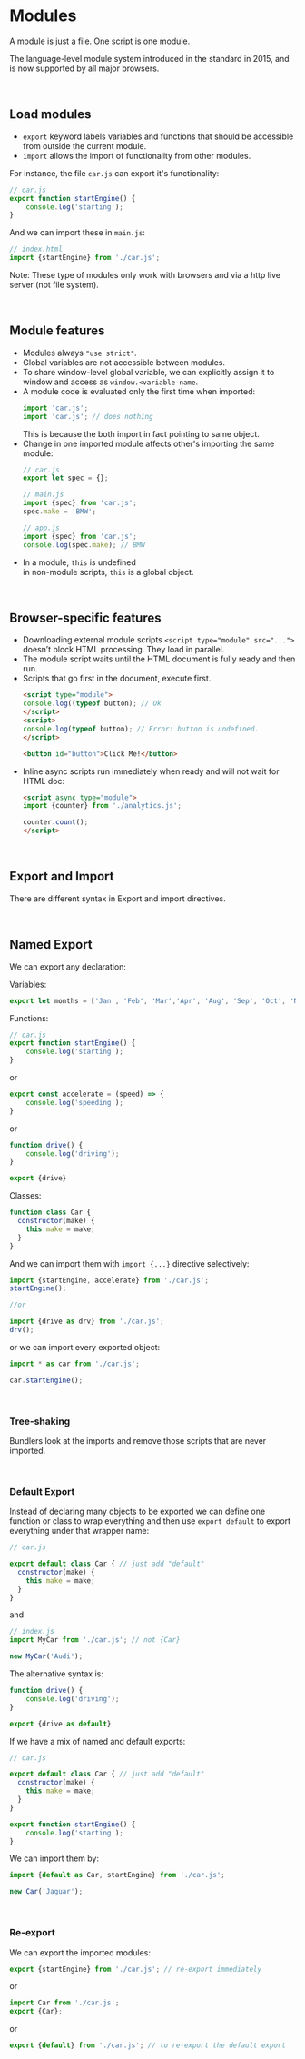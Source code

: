 # Modules

A module is just a file. One script is one module.

The language-level module system introduced in the standard in 2015, and is now supported by all major browsers.

<br>

## Load modules

* ```export``` keyword labels variables and functions that should be accessible from outside the current module.
* ```import``` allows the import of functionality from other modules.

For instance, the file ```car.js``` can export it's functionality:

```js
// car.js
export function startEngine() {
    console.log('starting');
}
```

And we can import these in ```main.js```:

```js
// index.html
import {startEngine} from './car.js';
```

Note: These type of modules only work with browsers and via a http live server (not file system).

<br>

## Module features

* Modules always ```"use strict"```.
* Global variables are not accessible between modules.
* To share window-level global variable, we can explicitly assign it to window and access as ```window.<variable-name```.
* A module code is evaluated only the first time when imported:
    ```js
    import 'car.js';
    import 'car.js'; // does nothing
    ```
    This is because the both import in fact pointing to same object.
* Change in one imported module affects other's importing the same module:
    ```js
    // car.js
    export let spec = {};
    ```
    ```js
    // main.js
    import {spec} from 'car.js';
    spec.make = 'BMW';    
    ```
    ```js
    // app.js
    import {spec} from 'car.js';
    console.log(spec.make); // BMW
    ```
* In a module, ```this``` is undefined<br>
    in non-module scripts, ```this``` is a global object.

<br>

## Browser-specific features
* Downloading external module scripts ```<script type="module" src="...">``` doesn’t block HTML processing. They load in parallel. 
* The module script waits until the HTML document is fully ready and then run.
* Scripts that go first in the document, execute first.
    ```html
    <script type="module">
    console.log((typeof button); // Ok
    </script>
    <script>
    console.log(typeof button); // Error: button is undefined.
    </script>

    <button id="button">Click Me!</button>
    ```
* Inline async scripts run immediately when ready and will not wait for HTML doc:
    ```html
    <script async type="module">
    import {counter} from './analytics.js';

    counter.count();
    </script>
    ```

<br>

## Export and Import

There are different syntax in Export and import directives.

<br>

## Named Export 

We can export any declaration:

Variables:
```js
export let months = ['Jan', 'Feb', 'Mar','Apr', 'Aug', 'Sep', 'Oct', 'Nov', 'Dec'];
```

Functions:
```js
// car.js
export function startEngine() {
    console.log('starting');
}
```
or
```js
export const accelerate = (speed) => {
    console.log('speeding');
}
```
or
```js
function drive() {
    console.log('driving');
}

export {drive}
```

Classes:
```js
function class Car {
  constructor(make) {
    this.make = make;
  }
}
```

And we can import them with ```import {...}``` directive selectively:

```js
import {startEngine, accelerate} from './car.js';
startEngine();

//or

import {drive as drv} from './car.js';
drv();
```

or we can import every exported object:

```js
import * as car from './car.js';

car.startEngine();
```

<br> 

### Tree-shaking

Bundlers look at the imports and remove those scripts that are never imported.

<br>

### Default Export

Instead of declaring many objects to be exported we can define one function or class to wrap everything and then use ```export default``` to export everything under that wrapper name:

```js
// car.js

export default class Car { // just add "default"
  constructor(make) {
    this.make = make;
  }
}
```
and
```js
// index.js
import MyCar from './car.js'; // not {Car}

new MyCar('Audi');
```

The alternative syntax is:

```js
function drive() {
    console.log('driving');
}

export {drive as default}
```

If we have a mix of named and default exports:

```js
// car.js

export default class Car { // just add "default"
  constructor(make) {
    this.make = make;
  }
}

export function startEngine() {
    console.log('starting');
}
```

We can import them by:

```js
import {default as Car, startEngine} from './car.js';

new Car('Jaguar');
```

<br>

### Re-export

We can export the imported modules:

```js
export {startEngine} from './car.js'; // re-export immediately
```

or

```js
import Car from './car.js';
export {Car};
```

or 

```js
export {default} from './car.js'; // to re-export the default export
```